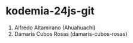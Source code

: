 # kodemia-24js-git

1. Alfredo Altamirano (Ahuahuachi)
2. Dámaris Cubos Rosas (damaris-cubos-rosas)
